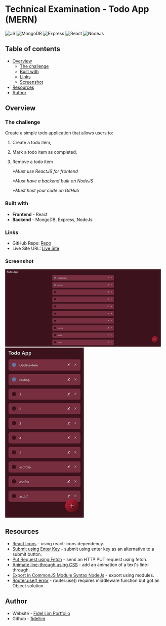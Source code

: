 # Technical Examination - Todo App (MERN)

![JS](https://img.shields.io/badge/-JavaScript-F7DF1E?logo=javascript&logoColor=black&logoWidth=25)
![MongoDB](https://img.shields.io/badge/-MongoDB-47A248?logo=mongodb&logoColor=fff&logoWidth=25)
![Express](https://img.shields.io/badge/-Express-000000?logo=express&logoColor=fff&logoWidth=25)
![React](https://img.shields.io/badge/-React-61DAFB?logo=react&logoColor=fff&logoWidth=25)
![NodeJs](https://img.shields.io/badge/-NodeJs-339933?logo=node.js&logoColor=fff&logoWidth=25)

## Table of contents

- [Overview](#overview)
  - [The challenge](#the-challenge)
  - [Built with](#built-with)
  - [Links](#links)
  - [Screenshot](#screenshot)
- [Resources](#resources)
- [Author](#author)

## Overview

### The challenge

Create a simple todo application that allows users to:

1. Create a todo item,
2. Mark a todo item as completed,
3. Remove a todo item

   _\*Must use ReactJS for frontend_

   _\*Must have a backend built on NodeJS_

   _\*Must host your code on GitHub_

### Built with

- **Frontend** - React
- **Backend** - MongoDB, Express, NodeJs

### Links

- GitHub Repo: [Repo](https://github.com/fidellim/Test-Project-1)
- Live Site URL: [Live Site](https://fidellim-test-project-1.netlify.app/)

### Screenshot

![Desktop Solution](./images/solution_desktop.png)
![Mobile Solution](./images/solution_mobile.png)

## Resources

- [React Icons](https://react-icons.github.io/react-icons) - using react-icons dependency.
- [Submit using Enter Key](https://reactgo.com/react-trigger-button-click/#:~:text=Using%20the%20onKeypress%20event,the%20Enter%20key%20is%2013.) - submit using enter key as an alternative to a submit button.
- [Put Request using Fetch](https://jasonwatmore.com/post/2020/11/02/react-fetch-http-put-request-examples) - send an HTTP PUT request using fetch.
- [Animate line-through using CSS](https://stackoverflow.com/questions/36267507/is-it-possible-to-animate-a-css-line-through-text-decoration) - add an animation of a text's line-through.
- [Export in CommonJS Module Syntax NodeJs](https://stackoverflow.com/questions/38296667/getting-unexpected-token-export) - export using modules.
- [Router.use() error](https://stackoverflow.com/questions/27465850/typeerror-router-use-requires-middleware-function-but-got-a-object) - router.use() requires middleware function but got an Object solution.

## Author

- Website - [Fidel Lim Portfolio](https://fidellim-portfolio.netlify.app/)
- Github - [fidellim](https://github.com/fidellim)
